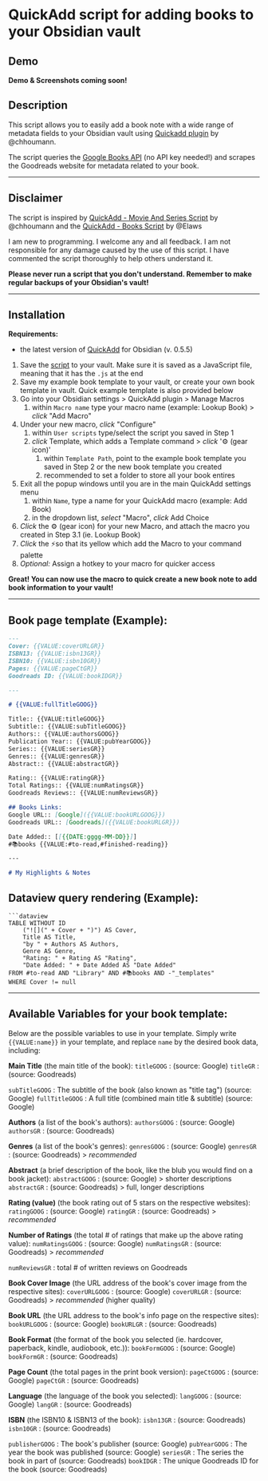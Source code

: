 # QuickAdd script for adding books to your Obsidian vault

## Demo
**Demo & Screenshots coming soon!**

## Description
This script allows you to easily add a book note with a wide range of metadata fields to your Obsidian vault using [Quickadd plugin](https://github.com/chhoumann/quickadd) by @chhoumann.

The script queries the [Google Books API](https://developers.google.com/books/) (no API key needed!) and scrapes the Goodreads website for metadata related to your book.

---
## Disclaimer
The script is inspired by [QuickAdd - Movie And Series Script](https://github.com/chhoumann/quickadd/blob/master/docs/Examples/Macro_MovieAndSeriesScript.md) by @chhoumann and the [QuickAdd - Books Script](https://github.com/Elaws/script_googleBooks_quickAdd) by @Elaws

I am new to programming. I welcome any and all feedback. I am not responsible for any damage caused by the use of this script. I have commented the script thoroughly to help others understand it.

**Please never run a script that you don't understand. Remember to make regular backups of your Obsidian's vault!**

---
## Installation
**Requirements:**
- the latest version of [QuickAdd](https://github.com/chhoumann/quickadd) for Obsidian (v. 0.5.5)

1. Save the [script](https://github.com/HyperFoundry/obsidian-library/blob/main/books.js) to your vault. Make sure it is saved as a JavaScript file, meaning that it has the `.js` at the end
2. Save my example book template to your vault, or create your own book template in vault. Quick example template is also provided below
3. Go into your Obsidian settings > QuickAdd plugin > Manage Macros 
	1. within `Macro name` type your macro name (example: Lookup Book) > *click* "Add Macro"
6. Under your new macro, *click* "Configure"
	1. within `User scripts` type/select the script you saved in Step 1
	2. *click* Template, which adds a Template command > *click* '⚙ (gear icon)'
		1. within `Template Path`, point to the example book template you saved in Step 2 or the new book template you created
		2. recommended to set a folder to store all your book entires
7.  Exit all the popup windows until you are in the main QuickAdd settings menu
	1. within `Name`, type a name for your QuickAdd macro (example: Add Book)
	2. in the dropdown list, *select* "Macro", *click* Add Choice
8. *Click* the ⚙ (gear icon) for your new Macro, and attach the macro you created in Step 3.1 (ie. Lookup Book)
9. *Click* the ⚡so that its yellow which add the Macro to your command palette
10. *Optional:* Assign a hotkey to your macro for quicker access

**Great! You can now use the macro to quick create a new book note to add book information to your vault!**

---
## Book page template (Example):
```markdown
---
Cover: {{VALUE:coverURLGR}}
ISBN13: {{VALUE:isbn13GR}}
ISBN10: {{VALUE:isbn10GR}}
Pages: {{VALUE:pageCtGR}}
Goodreads ID: {{VALUE:bookIDGR}}

---

# {{VALUE:fullTitleGOOG}}

Title:: {{VALUE:titleGOOG}}
Subtitle:: {{VALUE:subTitleGOOG}}
Authors:: {{VALUE:authorsGOOG}}
Publication Year:: {{VALUE:pubYearGOOG}}
Series:: {{VALUE:seriesGR}}
Genres:: {{VALUE:genresGR}}
Abstract:: {{VALUE:abstractGR}}

Rating:: {{VALUE:ratingGR}}
Total Ratings:: {{VALUE:numRatingsGR}}
Goodreads Reviews:: {{VALUE:numReviewsGR}}

## Books Links: 
Google URL:: [Google]({{VALUE:bookURLGOOG}})
Goodreads URL:: [Goodreads]({{VALUE:bookURLGR}})

Date Added:: [[{{DATE:gggg-MM-DD}}]]
#📚books {{VALUE:#to-read,#finished-reading}}

---

# My Highlights & Notes

```

## Dataview query rendering (Example):
```
```dataview
TABLE WITHOUT ID 
	("![](" + Cover + ")") AS Cover,
	Title AS Title,
	"by " + Authors AS Authors,
	Genre AS Genre,
	"Rating: " + Rating AS "Rating",
	"Date Added: " + Date Added AS "Date Added"
FROM #to-read AND "Library" AND #📚books AND -"_templates"
WHERE Cover != null
```
---
## Available Variables for your book template:
Below are the possible variables to use in your template. Simply write `{{VALUE:name}}` in your template, and replace `name` by the desired book data, including:

**Main Title** (the main title of the book):
`titleGOOG` : (source: Google)
`titleGR` : (source: Goodreads)

`subTitleGOOG` : The subtitle of the book (also known as "title tag") (source: Google)
`fullTitleGOOG` : A full title (combined main title & subtitle) (source: Google)

**Authors** (a list of the book's authors):
`authorsGOOG` : (source: Google)
`authorsGR` : (source: Goodreads)

**Genres** (a list of the book's genres):
`genresGOOG` : (source: Google)
`genresGR` : (source: Goodreads) > *recommended*

**Abstract** (a brief description of the book, like the blub you would find on a book jacket):
`abstractGOOG` : (source: Google) > shorter descriptions 
`abstractGR` : (source: Goodreads) > full, longer descriptions

**Rating (value)** (the book rating out of 5 stars on the respective websites):
`ratingGOOG` : (source: Google) 
`ratingGR` : (source: Goodreads) > *recommended*

**Number of Ratings** (the total # of ratings that make up the above rating value):
`numRatingsGOOG` : (source: Google)
`numRatingsGR` : (source: Goodreads) > *recommended*

`numReviewsGR` : total # of written reviews on Goodreads

**Book Cover Image** (the URL address of the book's cover image from the respective sites):
`coverURLGOOG` : (source: Google)
`coverURLGR` : (source: Goodreads) > *recommended* (higher quality)

**Book URL** (the URL address to the book's info page on the respective sites):
`bookURLGOOG` : (source: Google)
`bookURLGR` : (source: Goodreads)

**Book Format** (the format of the book you selected (ie. hardcover, paperback, kindle, audiobook, etc.)):
`bookFormGOOG` : (source: Google)
`bookFormGR` : (source: Goodreads)

**Page Count** (the total pages in the print book version):
`pageCtGOOG` : (source: Google)
`pageCtGR` : (source: Goodreads)

**Language** (the language of the book you selected):
`langGOOG` : (source: Google)
`langGR` : (source: Goodreads)

**ISBN** (the ISBN10 & ISBN13 of the book):
`isbn13GR` : (source: Goodreads)
`isbn10GR` : (source: Goodreads)

`publisherGOOG` : The book's publisher (source: Google)
`pubYearGOOG` : The year the book was published (source: Google)
`seriesGR` : The series the book in part of (source: Goodreads)
`bookIDGR` : The unique Goodreads ID for the book (source: Goodreads)

